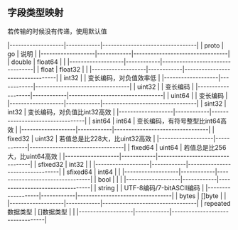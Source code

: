 ##  字段类型映射
若传输的时候没有传递，使用默认值

|-------------------|------------|---------------------------------|
| proto             | go         | 说明                            |
|-------------------|------------|---------------------------------|
| double            | float64    |                                 |
|-------------------|------------|---------------------------------|
| float             | float32    |                                 |
|-------------------|------------|---------------------------------|
| int32             |            | 变长编码，对负值效率低          |
|-------------------|------------|---------------------------------|
| uint32            |            | 变长编码                        |
|-------------------|------------|---------------------------------|
| uint64            |            | 变长编码                        |
|-------------------|------------|---------------------------------|
| sint32            | int32      | 变长编码，对负值比int32高效     |
|-------------------|------------|---------------------------------|
| sint64            | int64      | 变长编码，有符号整型比int64高效 |
|-------------------|------------|---------------------------------|
| fixed32           | uint32     | 若值总是比228大，比uint32高效   |
|-------------------|------------|---------------------------------|
| fixed64           | uint64     | 若值总是比256大，比uint64高效   |
|-------------------|------------|---------------------------------|
| sfixed32          | int32      |                                 |
|-------------------|------------|---------------------------------|
| sfixed64          | int64      |                                 |
|-------------------|------------|---------------------------------|
| bool              |            |                                 |
|-------------------|------------|---------------------------------|
| string            |            | UTF-8编码/7-bitASCII编码        |
|-------------------|------------|---------------------------------|
| bytes             | []byte     |                                 |
|-------------------|------------|---------------------------------|
| repeated 数据类型 | []数据类型 |                                 |
|-------------------|------------|---------------------------------|


